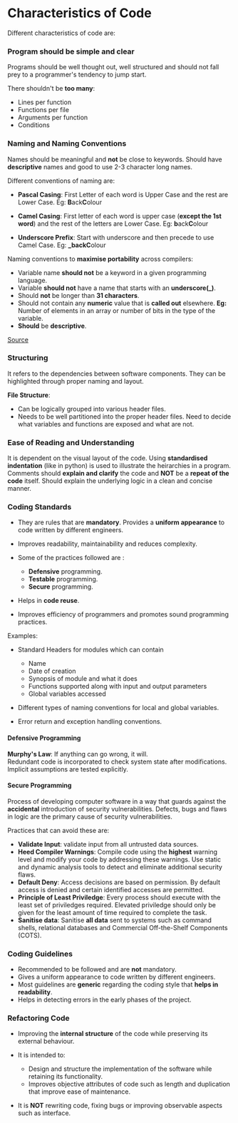 # Characteristics of Code

Different characteristics of code are:

### Program should be simple and clear

Programs should be well thought out, well structured and should not fall prey to a programmer's tendency to jump start.

There shouldn't be **too many**:

- Lines per function
- Functions per file
- Arguments per function
- Conditions

### Naming and Naming Conventions

Names should be meaningful and **not** be close to keywords.
Should have **descriptive** names and good to use 2-3 character long names.

Different conventions of naming are:

- **Pascal Casing**: First Letter of each word is Upper Case and the rest are Lower Case. 
Eg: **B**ack**C**olour

- **Camel Casing**: First letter of each word is upper case (**except the 1st word**) and the rest of the letters are Lower Case.
Eg: **b**ack**C**olour

- **Underscore Prefix**: Start with underscore and then precede to use Camel Case.
Eg: **_**back**C**olour

Naming conventions to **maximise portability** across compilers:

- Variable name **should not** be a keyword in a given programming language.
- Variable **should not** have a name that starts with an **underscore(_)**.
- Should **not** be longer than **31 characters**.
- Should not contain any **numeric** value that is **called out** elsewhere. 
**Eg:** Number of elements in an array or number of bits in the type of the variable.
- **Should** be **descriptive**.

[Source](https://barrgroup.com/embedded-systems/books/embedded-c-coding-standard/variable-rules/naming-conventions)

### Structuring

It refers to the dependencies between software components. They can be highlighted through proper naming and layout.

**File Structure**:

- Can be logically grouped into various header files.
- Needs to be well partitioned into the proper header files. Need to decide what variables and functions are exposed and what are not.

### Ease of Reading and Understanding

It is dependent on the visual layout of the code. Using **standardised indentation** (like in python) is used to illustrate the heirarchies in a program.
<br>
Comments should **explain and clarify** the code and **NOT** be a **repeat of the code** itself. Should explain the underlying logic in a clean and concise manner.

### Coding Standards

- They are rules that are **mandatory**. Provides a **uniform appearance** to code written by different engineers.
- Improves readability, maintainability and reduces complexity.
- Some of the practices followed are :

    - **Defensive** programming.
    - **Testable** programming.
    - **Secure** programming.

- Helps in **code reuse**. 
- Improves efficiency of programmers and promotes sound programming practices.

Examples:

- Standard Headers for modules which can contain
    
    - Name
    - Date of creation
    - Synopsis of module and what it does
    - Functions supported along with input and output parameters
    - Global variables accessed

- Different types of naming conventions for local and global variables.
- Error return and exception handling conventions.

#### Defensive Programming

**Murphy's Law**: If anything can go wrong, it will.
<br>Redundant code is incorporated to check system state after modifications.
<br>Implicit assumptions are tested explicitly.

#### Secure Programming

Process of developing computer software in a way that guards against the **accidental** introduction of security vulnerabilities. Defects, bugs and flaws in logic are the primary cause of security vulnerabilities.

Practices that can avoid these are:

- **Validate Input**: validate input from all untrusted data sources.
- **Heed Compiler Warnings**: Compile code using the **highest** warning level and modify your code by addressing these warnings. Use static and dynamic analysis tools to detect and eliminate additional security flaws.
- **Default Deny**: Access decisions are based on permission. By default access is denied and certain identified accesses are permitted.
- **Principle of Least Priviledge**: Every process should execute with the least set of priviledges required. Elevated priviledge should only be given for the least amount of time required to complete the task.
- **Sanitise data**: Sanitise **all data** sent to systems such as command shells, relational databases and Commercial Off-the-Shelf Components (COTS).

### Coding Guidelines

- Recommended to be followed and are **not** mandatory.
- Gives a uniform appearance to code written by different engineers.
- Most guidelines are **generic** regarding the coding style that **helps in readability**.
- Helps in detecting errors in the early phases of the project.

### Refactoring Code

- Improving the **internal structure** of the code while preserving its external behaviour.
- It is intended to:

    - Design and structure the implementation of the software while retaining its functionality.
    - Improves objective attributes of code such as length and duplication that improve ease of maintenance.
- It is **NOT** rewriting code, fixing bugs or improving observable aspects such as interface.